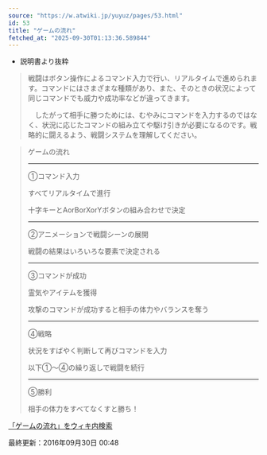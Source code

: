 ```yaml
---
source: "https://w.atwiki.jp/yuyuz/pages/53.html"
id: 53
title: "ゲームの流れ"
fetched_at: "2025-09-30T01:13:36.589844"
---
```


* 説明書より抜粋

> 戦闘はボタン操作によるコマンド入力で行い、リアルタイムで進められます。コマンドにはさまざまな種類があり、また、そのときの状況によって同じコマンドでも威力や成功率などが違ってきます。
>   
> 　したがって相手に勝つためには、むやみにコマンドを入力するのではなく、状況に応じたコマンドの組み立てや駆け引きが必要になるのです。戦略的に闘えるよう、戦闘システムを理解してください。

  
> ゲームの流れ
>
> ---
>
> ①コマンド入力
>   
> すべてリアルタイムで進行
>   
> 十字キーとAorBorXorYボタンの組み合わせで決定
>
> ---
>
> ②アニメーションで戦闘シーンの展開
>   
> 戦闘の結果はいろいろな要素で決定される
>
> ---
>
> ③コマンドが成功
>   
> 霊気やアイテムを獲得
>   
> 攻撃のコマンドが成功すると相手の体力やバランスを奪う
>
> ---
>
> ④戦略
>   
> 状況をすばやく判断して再びコマンドを入力
>   
> 以下①～④の繰り返しで戦闘を続行
>
> ---
>
> ⑤勝利
>   
> 相手の体力をすべてなくすと勝ち！

[「ゲームの流れ」をウィキ内検索](https://w.atwiki.jp//w.atwiki.jp/yuyuz/search?andor=and&keyword=%E3%82%B2%E3%83%BC%E3%83%A0%E3%81%AE%E6%B5%81%E3%82%8C)

最終更新：2016年09月30日 00:48